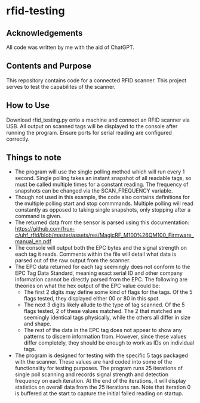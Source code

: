 # rfid-testing

## Acknowledgements

All code was written by me with the aid of ChatGPT.

## Contents and Purpose

This repository contains code for a connected RFID scanner. This project serves to test the capabilites of the scanner.

## How to Use

Download rfid_testing.py onto a machine and connect an RFID scanner via USB. All output on scanned tags will be displayed to the console after running the program. Ensure ports for serial reading are configured correctly.

## Things to note

- The program will use the single polling method which will run every 1 second. Single polling takes an instant snapshot of all readable tags, so must be called multiple times for a constant reading. The frequency of snapshots can be changed via the SCAN_FREQUENCY variable.
- Though not used in this example, the code also contains definitions for the multiple polling start and stop commmands. Multiple polling will read constantly as opposed to taking single snapshots, only stopping after a command is given.
- The returned data from the sensor is parsed using this documentation: https://github.com/frux-c/uhf_rfid/blob/master/assets/res/MagicRF_M100%26QM100_Firmware_manual_en.pdf 
- The console will output both the EPC bytes and the signal strength on each tag it reads. Comments within the file will detail what data is parsed out of the raw output from the scanner.
- The EPC data returned for each tag seemingly does not conform to the EPC Tag Data Standard, meaning exact serial ID and other company information cannot be directly parsed from the EPC. The following are theories on what the hex output of the EPC value could be:
    - The first 2 digits may define some kind of flags for the tags. Of the 5 flags tested, they displayed either 00 or 80 in this spot.
    - The next 3 digits likely allude to the type of tag scanned. Of the 5 flags tested, 2 of these values matched. The 2 that matched are seemingly identical tags physically, while the others all differ in size and shape.
    - The rest of the data in the EPC tag does not appear to show any patterns to discern information from. However, since these values differ completely, they should be enough to work as IDs on individual tags.
 - The program is designed for testing with the specific 5 tags packaged with the scanner. These values are hard coded into some of the functionality for testing purposes. The program runs 25 iterations of single poll scanning and records signal strength and detection frequency on each iteration. At the end of the iterations, it will display statistics on overall data from the 25 iterations ran. Note that iteration 0 is buffered at the start to capture the initial failed reading on startup.
